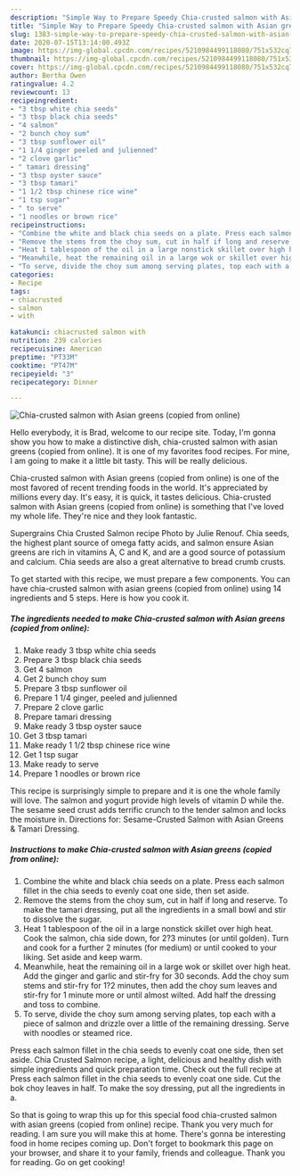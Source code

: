 ```yaml
---
description: "Simple Way to Prepare Speedy Chia-crusted salmon with Asian greens (copied from online)"
title: "Simple Way to Prepare Speedy Chia-crusted salmon with Asian greens (copied from online)"
slug: 1383-simple-way-to-prepare-speedy-chia-crusted-salmon-with-asian-greens-copied-from-online
date: 2020-07-15T13:14:00.493Z
image: https://img-global.cpcdn.com/recipes/5210984499118080/751x532cq70/chia-crusted-salmon-with-asian-greens-copied-from-online-recipe-main-photo.jpg
thumbnail: https://img-global.cpcdn.com/recipes/5210984499118080/751x532cq70/chia-crusted-salmon-with-asian-greens-copied-from-online-recipe-main-photo.jpg
cover: https://img-global.cpcdn.com/recipes/5210984499118080/751x532cq70/chia-crusted-salmon-with-asian-greens-copied-from-online-recipe-main-photo.jpg
author: Bertha Owen
ratingvalue: 4.2
reviewcount: 13
recipeingredient:
- "3 tbsp white chia seeds"
- "3 tbsp black chia seeds"
- "4 salmon"
- "2 bunch choy sum"
- "3 tbsp sunflower oil"
- "1 1/4 ginger peeled and julienned"
- "2 clove garlic"
- " tamari dressing"
- "3 tbsp oyster sauce"
- "3 tbsp tamari"
- "1 1/2 tbsp chinese rice wine"
- "1 tsp sugar"
- " to serve"
- "1 noodles or brown rice"
recipeinstructions:
- "Combine the white and black chia seeds on a plate. Press each salmon fillet in the chia seeds to evenly coat one side, then set aside."
- "Remove the stems from the choy sum, cut in half if long and reserve. To make the tamari dressing, put all the ingredients in a small bowl and stir to dissolve the sugar."
- "Heat 1 tablespoon of the oil in a large nonstick skillet over high heat. Cook the salmon, chia side down, for 2?3 minutes (or until golden). Turn and cook for a further 2 minutes (for medium) or until cooked to your liking. Set aside and keep warm."
- "Meanwhile, heat the remaining oil in a large wok or skillet over high heat. Add the ginger and garlic and stir-fry for 30 seconds. Add the choy sum stems and stir-fry for 1?2 minutes, then add the choy sum leaves and stir-fry for 1 minute more or until almost wilted. Add half the dressing and toss to combine."
- "To serve, divide the choy sum among serving plates, top each with a piece of salmon and drizzle over a little of the remaining dressing. Serve with noodles or steamed rice."
categories:
- Recipe
tags:
- chiacrusted
- salmon
- with

katakunci: chiacrusted salmon with 
nutrition: 239 calories
recipecuisine: American
preptime: "PT33M"
cooktime: "PT47M"
recipeyield: "3"
recipecategory: Dinner

---
```



![Chia-crusted salmon with Asian greens (copied from online)](https://img-global.cpcdn.com/recipes/5210984499118080/751x532cq70/chia-crusted-salmon-with-asian-greens-copied-from-online-recipe-main-photo.jpg)

Hello everybody, it is Brad, welcome to our recipe site. Today, I'm gonna show you how to make a distinctive dish, chia-crusted salmon with asian greens (copied from online). It is one of my favorites food recipes. For mine, I am going to make it a little bit tasty. This will be really delicious.

Chia-crusted salmon with Asian greens (copied from online) is one of the most favored of recent trending foods in the world. It's appreciated by millions every day. It's easy, it is quick, it tastes delicious. Chia-crusted salmon with Asian greens (copied from online) is something that I've loved my whole life. They're nice and they look fantastic.

Supergrains Chia Crusted Salmon recipe Photo by Julie Renouf. Chia seeds, the highest plant source of omega fatty acids, and salmon ensure Asian greens are rich in vitamins A, C and K, and are a good source of potassium and calcium. Chia seeds are also a great alternative to bread crumb crusts.


To get started with this recipe, we must prepare a few components. You can have chia-crusted salmon with asian greens (copied from online) using 14 ingredients and 5 steps. Here is how you cook it.

<!--inarticleads1-->

##### The ingredients needed to make Chia-crusted salmon with Asian greens (copied from online):

1. Make ready 3 tbsp white chia seeds
1. Prepare 3 tbsp black chia seeds
1. Get 4 salmon
1. Get 2 bunch choy sum
1. Prepare 3 tbsp sunflower oil
1. Prepare 1 1/4 ginger, peeled and julienned
1. Prepare 2 clove garlic
1. Prepare  tamari dressing
1. Make ready 3 tbsp oyster sauce
1. Get 3 tbsp tamari
1. Make ready 1 1/2 tbsp chinese rice wine
1. Get 1 tsp sugar
1. Make ready  to serve
1. Prepare 1 noodles or brown rice


This recipe is surprisingly simple to prepare and it is one the whole family will love. The salmon and yogurt provide high levels of vitamin D while the. The sesame seed crust adds terrific crunch to the tender salmon and locks the moisture in. Directions for: Sesame-Crusted Salmon with Asian Greens &amp; Tamari Dressing. 

<!--inarticleads2-->

##### Instructions to make Chia-crusted salmon with Asian greens (copied from online):

1. Combine the white and black chia seeds on a plate. Press each salmon fillet in the chia seeds to evenly coat one side, then set aside.
1. Remove the stems from the choy sum, cut in half if long and reserve. To make the tamari dressing, put all the ingredients in a small bowl and stir to dissolve the sugar.
1. Heat 1 tablespoon of the oil in a large nonstick skillet over high heat. Cook the salmon, chia side down, for 2?3 minutes (or until golden). Turn and cook for a further 2 minutes (for medium) or until cooked to your liking. Set aside and keep warm.
1. Meanwhile, heat the remaining oil in a large wok or skillet over high heat. Add the ginger and garlic and stir-fry for 30 seconds. Add the choy sum stems and stir-fry for 1?2 minutes, then add the choy sum leaves and stir-fry for 1 minute more or until almost wilted. Add half the dressing and toss to combine.
1. To serve, divide the choy sum among serving plates, top each with a piece of salmon and drizzle over a little of the remaining dressing. Serve with noodles or steamed rice.


Press each salmon fillet in the chia seeds to evenly coat one side, then set aside. Chia Crusted Salmon recipe, a light, delicious and healthy dish with simple ingredients and quick preparation time. Check out the full recipe at Press each salmon fillet in the chia seeds to evenly coat one side. Cut the bok choy leaves in half. To make the soy dressing, put all the ingredients in a. 

So that is going to wrap this up for this special food chia-crusted salmon with asian greens (copied from online) recipe. Thank you very much for reading. I am sure you will make this at home. There's gonna be interesting food in home recipes coming up. Don't forget to bookmark this page on your browser, and share it to your family, friends and colleague. Thank you for reading. Go on get cooking!
